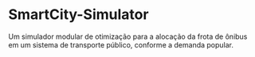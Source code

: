 # SmartCity-Simulator

Um simulador modular de otimização para a alocação da frota de ônibus em um sistema de transporte público, conforme a demanda popular.
